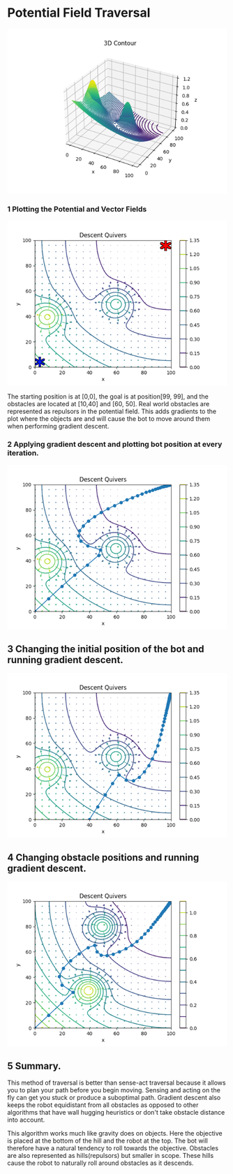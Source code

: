 # Potential Field Traversal
<p align="center">
  <img src="images/3dContour.png" />
</p>

### 1 Plotting the Potential and Vector Fields
<p align="center">
  <img src="images/descentQuivers.png" />
</p>
The starting position is at [0,0], the goal is at position[99, 99], and the obstacles are located at [10,40] and [60, 50].
Real world obstacles are represented as repulsors in the potential field. This adds gradients to the plot where the objects are and will cause the bot to move around them when performing gradient descent. 

### 2 Applying gradient descent and plotting bot position at every iteration.
<p align="center">
  <img src="images/descent1.png" />
</p>

## 3 Changing the initial position of the bot and running gradient descent.
<p align="center">
  <img src="images/descent2.png" />
</p>

## 4 Changing obstacle positions and running gradient descent.
<p align="center">
  <img src="images/descent3.png" />
</p>

## 5 Summary.
This method of traversal is better than sense-act traversal because it allows you to plan your path before you begin moving. Sensing and acting on the fly can get you stuck or produce a suboptimal path. Gradient descent also keeps the robot equidistant from all obstacles as opposed to other algorithms that have wall hugging heuristics or don't take obstacle distance into account.

This algorithm works much like gravity does on objects. Here the objective is placed at the bottom of the hill and the robot at the top. The bot will therefore have a natural tendency to roll towards the objective. Obstacles are also represented as hills(repulsors) but smaller in scope. These hills cause the robot to naturally roll around obstacles as it descends.
